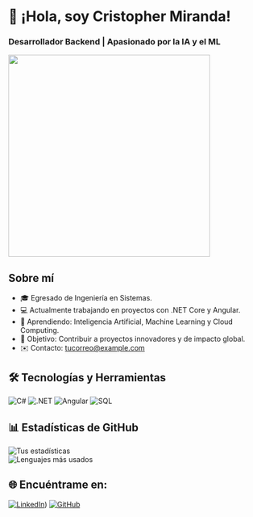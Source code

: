 # 👋 ¡Hola, soy Cristopher Miranda!

### Desarrollador Backend | Apasionado por la IA y el ML  

<img src="https://media.giphy.com/media/LmNwrBhejkK9EFP504/giphy.gif" width="400">

## Sobre mí  
- 🎓 Egresado de Ingeniería en Sistemas.  
- 💻 Actualmente trabajando en proyectos con .NET Core y Angular.  
- 🌱 Aprendiendo: Inteligencia Artificial, Machine Learning y Cloud Computing.  
- 🎯 Objetivo: Contribuir a proyectos innovadores y de impacto global.  
- ✉️ Contacto: [tucorreo@example.com](mailto:tucorreo@example.com)  

## 🛠️ Tecnologías y Herramientas  
![C#](https://img.shields.io/badge/C%23-239120?style=for-the-badge&logo=csharp&logoColor=white)
![.NET](https://img.shields.io/badge/.NET-512BD4?style=for-the-badge&logo=dotnet&logoColor=white)
![Angular](https://img.shields.io/badge/Angular-DD0031?style=for-the-badge&logo=angular&logoColor=white)
![SQL](https://img.shields.io/badge/SQL-CC2927?style=for-the-badge&logo=microsoftsqlserver&logoColor=white)

## 📊 Estadísticas de GitHub  
![Tus estadísticas](https://github-readme-stats.vercel.app/api?username=mirandaaca&show_icons=true&theme=radical)  
![Lenguajes más usados](https://github-readme-stats.vercel.app/api/top-langs/?username=mirandaaca&layout=compact&theme=radical)

## 🌐 Encuéntrame en:  
[![LinkedIn](https://img.shields.io/badge/LinkedIn-0A66C2?style=for-the-badge&logo=linkedin&logoColor=white)](https://www.linkedin.com/in/cristopher-adrian-miranda-aramayo/))
[![GitHub](https://img.shields.io/badge/GitHub-100000?style=for-the-badge&logo=github&logoColor=white)](https://github.com/tuusuario](https://github.com/Mirandaaca))
